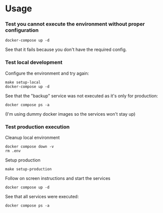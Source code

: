 # Usage

### Test you cannot execute the environment without proper configuration

    docker-compose up -d

See that it fails because you don't have the required config.

### Test local development

Configure the environment and try again:

    make setup-local
    docker-compose up -d
 
See that the "backup" service was not executed as it's only for production:

    docker compose ps -a

(I'm using dummy docker images so the services won't stay up)


### Test production execution

Cleanup local environment 

    docker compose down -v
    rm .env

Setup production

    make setup-production

Follow on screen instructions and start the services

    docker compose up -d

See that all services were executed:

    docker compose ps -a
